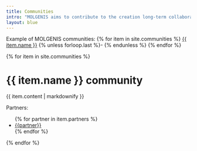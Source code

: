 ```yaml
---
title: Communities
intro: "MOLGENIS aims to contribute to the creation long-term collaborations in broad research communities, systematically funded by series of partner projects"
layout: blue
---
```


<a id="top"/>
<p>
Example of MOLGENIS communities:
{% for item in site.communities  %}
  <a href="#{{ item.name | slugify }}">
    {{ item.name }}</a> {% unless forloop.last %}- {% endunless %}
{% endfor %}
</p>

{% for item in site.communities %}
  <h1 id="{{ item.name | slugify }}">{{ item.name }} community</h1>
  <p>{{ item.content | markdownify }}</p>
<p>
Partners:
<ul>
{% for partner in item.partners %}
<li><a href="/partners.html#{{partner}}">{{partner}}</a></li>
{% endfor %}
</ul>
</p>
{% endfor %}
